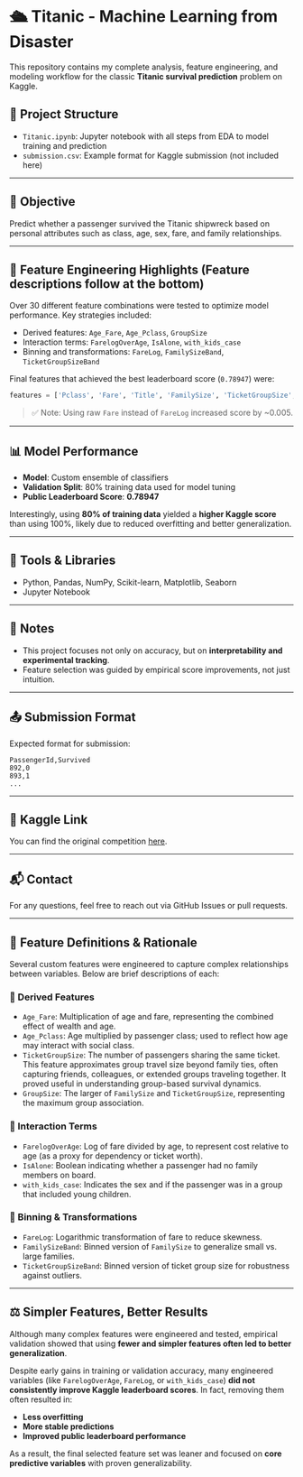 
# 🛳 Titanic - Machine Learning from Disaster

This repository contains my complete analysis, feature engineering, and modeling workflow for the classic **Titanic survival prediction** problem on Kaggle.

## 📁 Project Structure

- `Titanic.ipynb`: Jupyter notebook with all steps from EDA to model training and prediction
- `submission.csv`: Example format for Kaggle submission (not included here)

---

## 🚀 Objective

Predict whether a passenger survived the Titanic shipwreck based on personal attributes such as class, age, sex, fare, and family relationships.

---

## 🧠 Feature Engineering Highlights (Feature descriptions follow at the bottom)

Over 30 different feature combinations were tested to optimize model performance. Key strategies included:

- Derived features: `Age_Fare`, `Age_Pclass`, `GroupSize`
- Interaction terms: `FarelogOverAge`, `IsAlone`, `with_kids_case`
- Binning and transformations: `FareLog`, `FamilySizeBand`, `TicketGroupSizeBand`

Final features that achieved the best leaderboard score (`0.78947`) were:

```python
features = ['Pclass', 'Fare', 'Title', 'FamilySize', 'TicketGroupSize', 'Age_Fare', 'Age_Pclass']
```

> ✅ Note: Using raw `Fare` instead of `FareLog` increased score by ~0.005.

---

## 📊 Model Performance

- **Model**: Custom ensemble of classifiers
- **Validation Split**: 80% training data used for model tuning
- **Public Leaderboard Score**: **0.78947**

Interestingly, using **80% of training data** yielded a **higher Kaggle score** than using 100%, likely due to reduced overfitting and better generalization.

---

## 🔧 Tools & Libraries

- Python, Pandas, NumPy, Scikit-learn, Matplotlib, Seaborn
- Jupyter Notebook

---

## 📌 Notes

- This project focuses not only on accuracy, but on **interpretability and experimental tracking**.
- Feature selection was guided by empirical score improvements, not just intuition.

---

## 📤 Submission Format

Expected format for submission:

```csv
PassengerId,Survived
892,0
893,1
...
```

---

## 📎 Kaggle Link

You can find the original competition [here](https://www.kaggle.com/c/titanic).

---

## 📬 Contact

For any questions, feel free to reach out via GitHub Issues or pull requests.

---

## 🧬 Feature Definitions & Rationale

Several custom features were engineered to capture complex relationships between variables. Below are brief descriptions of each:

### 🔹 Derived Features
- `Age_Fare`: Multiplication of age and fare, representing the combined effect of wealth and age.
- `Age_Pclass`: Age multiplied by passenger class; used to reflect how age may interact with social class.
- `TicketGroupSize`: The number of passengers sharing the same ticket. This feature approximates group travel size beyond family ties, often capturing friends, colleagues, or extended groups traveling together. It proved useful in understanding group-based survival dynamics.
- `GroupSize`: The larger of `FamilySize` and `TicketGroupSize`, representing the maximum group association.

### 🔹 Interaction Terms
- `FarelogOverAge`: Log of fare divided by age, to represent cost relative to age (as a proxy for dependency or ticket worth).
- `IsAlone`: Boolean indicating whether a passenger had no family members on board.
- `with_kids_case`: Indicates the sex and if the passenger was in a group that included young children.

### 🔹 Binning & Transformations
- `FareLog`: Logarithmic transformation of fare to reduce skewness.
- `FamilySizeBand`: Binned version of `FamilySize` to generalize small vs. large families.
- `TicketGroupSizeBand`: Binned version of ticket group size for robustness against outliers.

---

## ⚖️ Simpler Features, Better Results

Although many complex features were engineered and tested, empirical validation showed that using **fewer and simpler features often led to better generalization**.

Despite early gains in training or validation accuracy, many engineered variables (like `FarelogOverAge`, `FareLog`, or `with_kids_case`) **did not consistently improve Kaggle leaderboard scores**. In fact, removing them often resulted in:

- **Less overfitting**
- **More stable predictions**
- **Improved public leaderboard performance**

As a result, the final selected feature set was leaner and focused on **core predictive variables** with proven generalizability.
